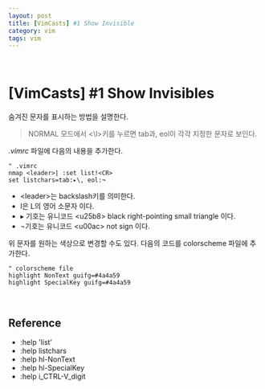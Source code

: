 ```yaml
---
layout: post
title: [VimCasts] #1 Show Invisible
category: vim
tags: vim
---
```


$~$

# [VimCasts] #1 Show Invisibles

숨겨진 문자를 표시하는 방법을 설명한다.

> NORMAL 모드에서  <\l>키를 누르면 tab과, eol이 각각 지정한 문자로 보인다.



*.vimrc* 파일에 다음의 내용을 추가한다.

 ~~~vim
" .vimrc
nmap <leader>| :set list!<CR>
set listchars=tab:▸\, eol:¬
 ~~~

- \<leader>는 backslash키를 의미한다.
- l은 L의 영어 소문자 이다.
- ▸ 기호는 유니코드 \<u25b8> black right-pointing small triangle 이다.
- ¬기호는 유니코드 \<u00ac> not sign 이다.



위 문자를 원하는 색상으로 변경할 수도 있다. 다음의 코드를 colorscheme 파일에 추가한다.

~~~vim
" colorscheme file
highlight NonText guifg=#4a4a59
highlight SpecialKey guifg=#4a4a59
~~~

$~$

## Reference

- :help 'list'
- :help listchars
- :help hl-NonText
- :help hl-SpecialKey
- :help i\_CTRL-V\_digit

